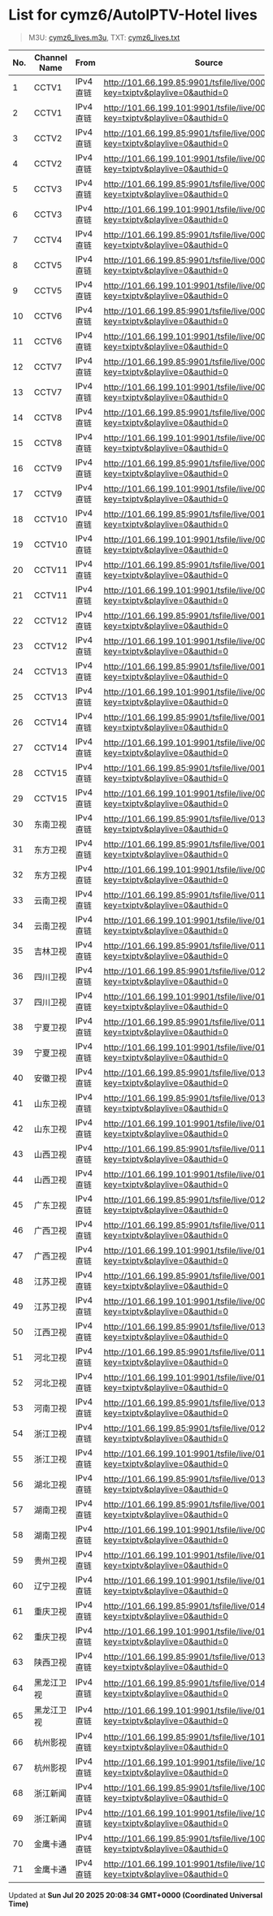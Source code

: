 # List for **cymz6/AutoIPTV-Hotel lives**

> M3U: [cymz6_lives.m3u](/cymz6_lives.m3u), TXT: [cymz6_lives.txt](/txt/cymz6_lives.txt)

| No. | Channel Name | From | Source |
| --- | ------------ | ---- | ------ |
| 1 | CCTV1 | IPv4 直链 | <http://101.66.199.85:9901/tsfile/live/0001_1.m3u8?key=txiptv&playlive=0&authid=0> |
| 2 | CCTV1 | IPv4 直链 | <http://101.66.199.101:9901/tsfile/live/0001_1.m3u8?key=txiptv&playlive=0&authid=0> |
| 3 | CCTV2 | IPv4 直链 | <http://101.66.199.85:9901/tsfile/live/0002_1.m3u8?key=txiptv&playlive=0&authid=0> |
| 4 | CCTV2 | IPv4 直链 | <http://101.66.199.101:9901/tsfile/live/0002_1.m3u8?key=txiptv&playlive=0&authid=0> |
| 5 | CCTV3 | IPv4 直链 | <http://101.66.199.85:9901/tsfile/live/0003_1.m3u8?key=txiptv&playlive=0&authid=0> |
| 6 | CCTV3 | IPv4 直链 | <http://101.66.199.101:9901/tsfile/live/0003_1.m3u8?key=txiptv&playlive=0&authid=0> |
| 7 | CCTV4 | IPv4 直链 | <http://101.66.199.85:9901/tsfile/live/0004_1.m3u8?key=txiptv&playlive=0&authid=0> |
| 8 | CCTV5 | IPv4 直链 | <http://101.66.199.85:9901/tsfile/live/0005_1.m3u8?key=txiptv&playlive=0&authid=0> |
| 9 | CCTV5 | IPv4 直链 | <http://101.66.199.101:9901/tsfile/live/0005_1.m3u8?key=txiptv&playlive=0&authid=0> |
| 10 | CCTV6 | IPv4 直链 | <http://101.66.199.85:9901/tsfile/live/0006_1.m3u8?key=txiptv&playlive=0&authid=0> |
| 11 | CCTV6 | IPv4 直链 | <http://101.66.199.101:9901/tsfile/live/0006_1.m3u8?key=txiptv&playlive=0&authid=0> |
| 12 | CCTV7 | IPv4 直链 | <http://101.66.199.85:9901/tsfile/live/0007_1.m3u8?key=txiptv&playlive=0&authid=0> |
| 13 | CCTV7 | IPv4 直链 | <http://101.66.199.101:9901/tsfile/live/0007_1.m3u8?key=txiptv&playlive=0&authid=0> |
| 14 | CCTV8 | IPv4 直链 | <http://101.66.199.85:9901/tsfile/live/0008_1.m3u8?key=txiptv&playlive=0&authid=0> |
| 15 | CCTV8 | IPv4 直链 | <http://101.66.199.101:9901/tsfile/live/0008_1.m3u8?key=txiptv&playlive=0&authid=0> |
| 16 | CCTV9 | IPv4 直链 | <http://101.66.199.85:9901/tsfile/live/0009_1.m3u8?key=txiptv&playlive=0&authid=0> |
| 17 | CCTV9 | IPv4 直链 | <http://101.66.199.101:9901/tsfile/live/0009_1.m3u8?key=txiptv&playlive=0&authid=0> |
| 18 | CCTV10 | IPv4 直链 | <http://101.66.199.85:9901/tsfile/live/0010_1.m3u8?key=txiptv&playlive=0&authid=0> |
| 19 | CCTV10 | IPv4 直链 | <http://101.66.199.101:9901/tsfile/live/0010_1.m3u8?key=txiptv&playlive=0&authid=0> |
| 20 | CCTV11 | IPv4 直链 | <http://101.66.199.85:9901/tsfile/live/0011_1.m3u8?key=txiptv&playlive=0&authid=0> |
| 21 | CCTV11 | IPv4 直链 | <http://101.66.199.101:9901/tsfile/live/0011_1.m3u8?key=txiptv&playlive=0&authid=0> |
| 22 | CCTV12 | IPv4 直链 | <http://101.66.199.85:9901/tsfile/live/0012_1.m3u8?key=txiptv&playlive=0&authid=0> |
| 23 | CCTV12 | IPv4 直链 | <http://101.66.199.101:9901/tsfile/live/0012_1.m3u8?key=txiptv&playlive=0&authid=0> |
| 24 | CCTV13 | IPv4 直链 | <http://101.66.199.85:9901/tsfile/live/0013_1.m3u8?key=txiptv&playlive=0&authid=0> |
| 25 | CCTV13 | IPv4 直链 | <http://101.66.199.101:9901/tsfile/live/0013_1.m3u8?key=txiptv&playlive=0&authid=0> |
| 26 | CCTV14 | IPv4 直链 | <http://101.66.199.85:9901/tsfile/live/0014_1.m3u8?key=txiptv&playlive=0&authid=0> |
| 27 | CCTV14 | IPv4 直链 | <http://101.66.199.101:9901/tsfile/live/0014_1.m3u8?key=txiptv&playlive=0&authid=0> |
| 28 | CCTV15 | IPv4 直链 | <http://101.66.199.85:9901/tsfile/live/0015_1.m3u8?key=txiptv&playlive=0&authid=0> |
| 29 | CCTV15 | IPv4 直链 | <http://101.66.199.101:9901/tsfile/live/0015_1.m3u8?key=txiptv&playlive=0&authid=0> |
| 30 | 东南卫视 | IPv4 直链 | <http://101.66.199.85:9901/tsfile/live/0137_1.m3u8?key=txiptv&playlive=0&authid=0> |
| 31 | 东方卫视 | IPv4 直链 | <http://101.66.199.85:9901/tsfile/live/0018_1.m3u8?key=txiptv&playlive=0&authid=0> |
| 32 | 东方卫视 | IPv4 直链 | <http://101.66.199.101:9901/tsfile/live/0018_1.m3u8?key=txiptv&playlive=0&authid=0> |
| 33 | 云南卫视 | IPv4 直链 | <http://101.66.199.85:9901/tsfile/live/0119_1.m3u8?key=txiptv&playlive=0&authid=0> |
| 34 | 云南卫视 | IPv4 直链 | <http://101.66.199.101:9901/tsfile/live/0119_1.m3u8?key=txiptv&playlive=0&authid=0> |
| 35 | 吉林卫视 | IPv4 直链 | <http://101.66.199.85:9901/tsfile/live/0116_1.m3u8?key=txiptv&playlive=0&authid=0> |
| 36 | 四川卫视 | IPv4 直链 | <http://101.66.199.85:9901/tsfile/live/0123_1.m3u8?key=txiptv&playlive=0&authid=0> |
| 37 | 四川卫视 | IPv4 直链 | <http://101.66.199.101:9901/tsfile/live/0123_1.m3u8?key=txiptv&playlive=0&authid=0> |
| 38 | 宁夏卫视 | IPv4 直链 | <http://101.66.199.85:9901/tsfile/live/0112_1.m3u8?key=txiptv&playlive=0&authid=0> |
| 39 | 宁夏卫视 | IPv4 直链 | <http://101.66.199.101:9901/tsfile/live/0112_1.m3u8?key=txiptv&playlive=0&authid=0> |
| 40 | 安徽卫视 | IPv4 直链 | <http://101.66.199.85:9901/tsfile/live/0130_1.m3u8?key=txiptv&playlive=0&authid=0> |
| 41 | 山东卫视 | IPv4 直链 | <http://101.66.199.85:9901/tsfile/live/0131_1.m3u8?key=txiptv&playlive=0&authid=0> |
| 42 | 山东卫视 | IPv4 直链 | <http://101.66.199.101:9901/tsfile/live/0131_1.m3u8?key=txiptv&playlive=0&authid=0> |
| 43 | 山西卫视 | IPv4 直链 | <http://101.66.199.85:9901/tsfile/live/0118_1.m3u8?key=txiptv&playlive=0&authid=0> |
| 44 | 山西卫视 | IPv4 直链 | <http://101.66.199.101:9901/tsfile/live/0118_1.m3u8?key=txiptv&playlive=0&authid=0> |
| 45 | 广东卫视 | IPv4 直链 | <http://101.66.199.85:9901/tsfile/live/0125_1.m3u8?key=txiptv&playlive=0&authid=0> |
| 46 | 广西卫视 | IPv4 直链 | <http://101.66.199.85:9901/tsfile/live/0113_1.m3u8?key=txiptv&playlive=0&authid=0> |
| 47 | 广西卫视 | IPv4 直链 | <http://101.66.199.101:9901/tsfile/live/0113_1.m3u8?key=txiptv&playlive=0&authid=0> |
| 48 | 江苏卫视 | IPv4 直链 | <http://101.66.199.85:9901/tsfile/live/0017_1.m3u8?key=txiptv&playlive=0&authid=0> |
| 49 | 江苏卫视 | IPv4 直链 | <http://101.66.199.101:9901/tsfile/live/0017_1.m3u8?key=txiptv&playlive=0&authid=0> |
| 50 | 江西卫视 | IPv4 直链 | <http://101.66.199.85:9901/tsfile/live/0138_1.m3u8?key=txiptv&playlive=0&authid=0> |
| 51 | 河北卫视 | IPv4 直链 | <http://101.66.199.85:9901/tsfile/live/0117_1.m3u8?key=txiptv&playlive=0&authid=0> |
| 52 | 河北卫视 | IPv4 直链 | <http://101.66.199.101:9901/tsfile/live/0117_1.m3u8?key=txiptv&playlive=0&authid=0> |
| 53 | 河南卫视 | IPv4 直链 | <http://101.66.199.85:9901/tsfile/live/0139_1.m3u8?key=txiptv&playlive=0&authid=0> |
| 54 | 浙江卫视 | IPv4 直链 | <http://101.66.199.85:9901/tsfile/live/0124_1.m3u8?key=txiptv&playlive=0&authid=0> |
| 55 | 浙江卫视 | IPv4 直链 | <http://101.66.199.101:9901/tsfile/live/0124_1.m3u8?key=txiptv&playlive=0&authid=0> |
| 56 | 湖北卫视 | IPv4 直链 | <http://101.66.199.85:9901/tsfile/live/0132_1.m3u8?key=txiptv&playlive=0&authid=0> |
| 57 | 湖南卫视 | IPv4 直链 | <http://101.66.199.85:9901/tsfile/live/0019_1.m3u8?key=txiptv&playlive=0&authid=0> |
| 58 | 湖南卫视 | IPv4 直链 | <http://101.66.199.101:9901/tsfile/live/0019_1.m3u8?key=txiptv&playlive=0&authid=0> |
| 59 | 贵州卫视 | IPv4 直链 | <http://101.66.199.101:9901/tsfile/live/0120_1.m3u8?key=txiptv&playlive=0&authid=0> |
| 60 | 辽宁卫视 | IPv4 直链 | <http://101.66.199.101:9901/tsfile/live/0121_1.m3u8?key=txiptv&playlive=0&authid=0> |
| 61 | 重庆卫视 | IPv4 直链 | <http://101.66.199.85:9901/tsfile/live/0142_1.m3u8?key=txiptv&playlive=0&authid=0> |
| 62 | 重庆卫视 | IPv4 直链 | <http://101.66.199.101:9901/tsfile/live/0142_1.m3u8?key=txiptv&playlive=0&authid=0> |
| 63 | 陕西卫视 | IPv4 直链 | <http://101.66.199.85:9901/tsfile/live/0136_1.m3u8?key=txiptv&playlive=0&authid=0> |
| 64 | 黑龙江卫视 | IPv4 直链 | <http://101.66.199.85:9901/tsfile/live/0143_1.m3u8?key=txiptv&playlive=0&authid=0> |
| 65 | 黑龙江卫视 | IPv4 直链 | <http://101.66.199.101:9901/tsfile/live/0143_1.m3u8?key=txiptv&playlive=0&authid=0> |
| 66 | 杭州影视 | IPv4 直链 | <http://101.66.199.85:9901/tsfile/live/1011_1.m3u8?key=txiptv&playlive=0&authid=0> |
| 67 | 杭州影视 | IPv4 直链 | <http://101.66.199.101:9901/tsfile/live/1011_1.m3u8?key=txiptv&playlive=0&authid=0> |
| 68 | 浙江新闻 | IPv4 直链 | <http://101.66.199.85:9901/tsfile/live/1005_1.m3u8?key=txiptv&playlive=0&authid=0> |
| 69 | 浙江新闻 | IPv4 直链 | <http://101.66.199.101:9901/tsfile/live/1005_1.m3u8?key=txiptv&playlive=0&authid=0> |
| 70 | 金鹰卡通 | IPv4 直链 | <http://101.66.199.85:9901/tsfile/live/1000_1.m3u8?key=txiptv&playlive=0&authid=0> |
| 71 | 金鹰卡通 | IPv4 直链 | <http://101.66.199.101:9901/tsfile/live/1000_1.m3u8?key=txiptv&playlive=0&authid=0> |

Updated at **Sun Jul 20 2025 20:08:34 GMT+0000 (Coordinated Universal Time)**

